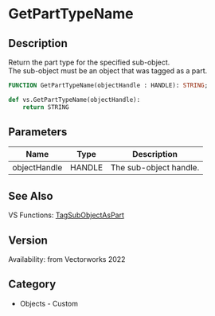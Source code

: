 # GetPartTypeName

## Description
Return the part type for the specified sub-object.<BR>
The sub-object must be an object that was tagged as a part.

```pascal
FUNCTION GetPartTypeName(objectHandle : HANDLE): STRING;
```

```python
def vs.GetPartTypeName(objectHandle):
    return STRING
```

## Parameters
|Name|Type|Description|
|---|---|---|
|objectHandle|HANDLE|The sub-object handle.|

## See Also
VS Functions:
[TagSubObjectAsPart](TagSubObjectAsPart.md)

## Version
Availability: from Vectorworks 2022

## Category
* Objects - Custom

